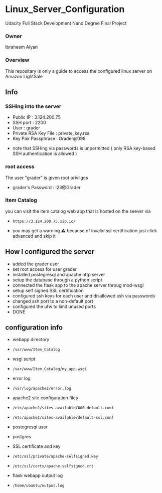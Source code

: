 # Linux_Server_Configuration
Udacity Full Stack Development Nano Degree Final Project

### Owner
Ibraheem Alyan

### Overview
This repositary is only a guide to access the configured linux server on Amazon LightSale

## Info

### SSHing into the server

- Public IP : 3.124.200.75
- SSH port : 2200
- User : grader
- Private RSA Key File : private_key.rsa
- Key Pair Passphrase : Grader@098

* note that SSHing via passwords is unpermitted ( only RSA key-based SSH authentication is allowed )

### root access
The user "grader" is given root privilges
- grader's Password : !23@Grader

### Item Catalog
you can visit the item catalog web app that is hosted on the seever via 
-     https://3.124.200.75.xip.io/
* you may get a warning ⚠️ because of invalid ssl certification just click advanced and skip it

## How I configured the server

* added the grader user 
* set root access for user grader
* installed postegresql and apache http server
* setup the database through a python script 
* connected the flask app to the apache server throug mod-wsgi
* setup self signed SSL certification 
* configured ssh keys for each user and disallowed ssh via passwords
* changed ssh port to a non-default port
* configured the ufw to limit unused ports
* DONE

## configuration info

* webapp directory
-     /var/www/Item_Catalog

* wsgi script 
-     /var/www/Item_Catalog/my_app.wsgi

* error log 
-     /var/log/apache2/error.log

* apache2 site configuration files
-     /etc/apache2/sites-available/000-default.conf
-     /etc/apache2/sites-available/default-ssl.conf

* postegresql user
- postgres

* SSL certificate and key
-     /etc/ssl/private/apache-selfsigned.key
-     /etc/ssl/certs/apache-selfsigned.crt

* flask webapp output log
-     /home/ubuntu/output.log
